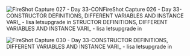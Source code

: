 
![FireShot Capture 027 - Day 33-CON![FireShot Capture 026 - Day 33-CONSTRUCTOR DEFINITIONS, DIFFERENT VARIABLES AND INSTANCE VARI_ - lisa letsupgrade in](https://github.com/user-attachments/assets/67657df9-eaa6-49c2-8167-d28ac452377c)
STRUCTOR DEFINITIONS, DIFFERENT VARIABLES AND INSTANCE VARI_ - lisa letsupgrade in](https://github.com/user-attachments/assets/ea8e7aa3-7799-4e23-b3f7-555401ce928e)

![FireShot Capture 030 - Day 33-CONSTRUCTOR DEFINITIONS, DIFFERENT VARIABLES AND INSTANCE VARI_ - lisa letsupgrade in](https://github.com/user-attachments/assets/071dbd16-90bd-4774-bd9d-f39a2a298f28)
